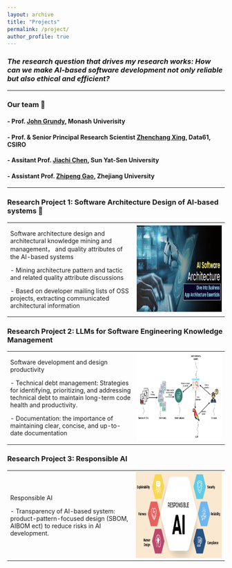 ```yaml
---
layout: archive
title: "Projects"
permalink: /project/
author_profile: true
---
```





### ***The research question that drives my research works: How can we make AI-based software development not only reliable but also ethical and efficient?***

--------


### Our team 👏


#### - Prof. [John Grundy](https://sites.google.com/site/johncgrundy/), Monash Univerisity
#### - Prof. & Senior Principal Research Scientist [Zhenchang Xing](https://people.csiro.au/X/Z/Zhenchang-Xing/), Data61, CSIRO
#### - Assitant Prof. [Jiachi Chen](https://jiachi-chen.github.io/), Sun Yat-Sen University
#### - Assistant Prof. [Zhipeng Gao](https://zpgao.github.io/), Zhejiang University

--------


### Research Project 1: Software Architecture Design of AI-based systems 📝

<div align="center">
<table rules="none">
<tr>
<td>
<p>  Software architecture design and architectural knowledge mining and management， and quality attributes of the AI-based systems  </p>
<p> - Mining architecture pattern and tactic and related quality attribute discussions </p>
<p> - Based on developer mailing lists of OSS projects, extracting communicated architectural information</p>
</td>
<td>
<img src="https://raw.githubusercontent.com/drtingtingbi/drtingtingbi.github.io/refs/heads/master/images/AIarchitecture.png" width="852" height="200">
</td>
</tr>
</table>    
</div>



### Research Project 2: LLMs for Software Engineering Knowledge Management

<div align="center">
<table rules="none">
<tr>
<td>
<p> Software development and design productivity  </p>
<p> - Technical debt management: Strategies for identifying, prioritizing, and addressing technical debt to maintain long-term code health and productivity. </p>
<p> - Documentation: the importance of maintaining clear, concise, and up-to-date documentation </p>
</td>
<td>
<img src="https://raw.githubusercontent.com/drtingtingbi/drtingtingbi.github.io/refs/heads/master/images/LLMknowledge.png" width="1000" height="200">
</td>
</tr>
</table>    
</div>



### Research Project 3: Responsible AI

<div align="center">
<table rules="none">
<tr>
<td>
<p> Responsible AI  </p>
<p> - Transparency of AI-based system: product-pattern-focused design (SBOM, AIBOM ect) to reduce risks in AI development. </p>
</td>
<td>
<img src="https://raw.githubusercontent.com/drtingtingbi/drtingtingbi.github.io/refs/heads/master/images/ResAI.png" width="790" height="200">
</td>
</tr>
</table>    
</div>


